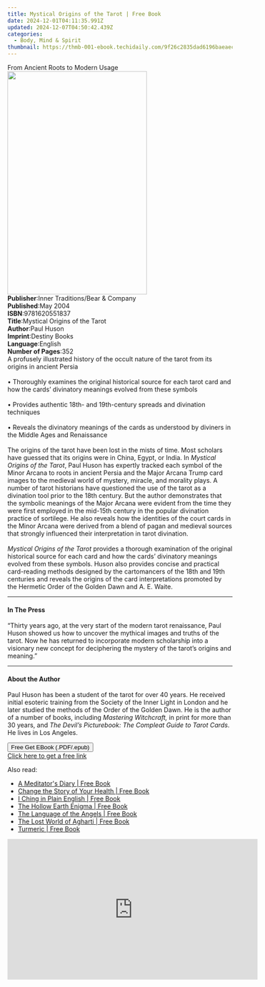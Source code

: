 ```yaml
---
title: Mystical Origins of the Tarot | Free Book
date: 2024-12-01T04:11:35.991Z
updated: 2024-12-07T04:50:42.439Z
categories:
  - Body, Mind & Spirit
thumbnail: https://thmb-001-ebook.techidaily.com/9f26c2835dad6196baeaec82c32905daa0d33c74801975ce251a75cd2ba6ccc3.jpg
---
```

<main id="book-container">
  <div class="flex flex-col">
    <div class="book-brief flex-1 py-6 px-4 sm:p-6 md:py-10 md:px-8">
      <!-- brief-->
      <div class="book-brief-main">From Ancient Roots to Modern Usage</div>
    </div>
    <div
      class="book-meta-info flex-1 grid gap-4 col-start-1 col-end-3 row-start-1 sm:mb-6 sm:grid-cols-4 lg:gap-6 lg:col-start-2 lg:row-end-6 lg:row-span-6 lg:mb-0"
    >
      <div
        class="book-meta-info-left place-content-center mt-4 p-4 text-sm leading-6 col-start-2 col-span-2 dark:text-slate-400"
      >
        <img
          class="w-full h-500 object-cover rounded-lg sm:h-255 sm:col-span-2 lg:col-span-full"
          src="https://img-001-ebook.techidaily.com/36cc236ddf977e4ecac2842dda164f9b829d67d42f1d2b3c938a8ecd547488ba.jpg"
          alt=""
          width="312"
          height="500"
        />
      </div>
      <div
        class="book-meta-info-right mt-2 col-start-1 row-start-2 col-span-3 self-center"
      >
        <!-- meta data  -->
        <div class="flex flex-col px-4 md:px-8">
          <div class="flex-1">
            <strong>Publisher</strong>:<span class="px-2"
              >Inner Traditions/Bear &amp; Company</span
            >
          </div>
          <div class="flex-1">
            <strong>Published</strong>:<span class="px-2">May 2004</span>
          </div>
          <div class="flex-1">
            <strong>ISBN</strong>:<span class="px-2">9781620551837</span>
          </div>
          <div class="flex-1">
            <strong>Title</strong>:<span class="px-2"
              >Mystical Origins of the Tarot</span
            >
          </div>
          <div class="flex-1">
            <strong>Author</strong>:<span class="px-2">Paul Huson</span>
          </div>
          <div class="flex-1">
            <strong>Imprint</strong>:<span class="px-2">Destiny Books</span>
          </div>
          <div class="flex-1">
            <strong>Language</strong>:<span class="px-2">English</span>
          </div>
          <div class="flex-1">
            <strong>Number of Pages</strong>:<span class="px-2">352</span>
          </div>
        </div>
      </div>
    </div>
    <div class="book-description flex-1 py-6 px-4 sm:p-6 md:py-10 md:px-8">
      <div class="book-description-main">
        <div accordion-content="" id="description">
          A profusely illustrated history of the occult nature of the tarot from
          its origins in ancient Persia<br /><br />• Thoroughly examines the
          original historical source for each tarot card and how the cards’
          divinatory meanings evolved from these symbols<br /><br />• Provides
          authentic 18th- and 19th-century spreads and divination techniques<br /><br />•
          Reveals the divinatory meanings of the cards as understood by diviners
          in the Middle Ages and Renaissance<br /><br />The origins of the tarot
          have been lost in the mists of time. Most scholars have guessed that
          its origins were in China, Egypt, or India. In
          <i>Mystical Origins of the Tarot</i>, Paul Huson has expertly tracked
          each symbol of the Minor Arcana to roots in ancient Persia and the
          Major Arcana Trump card images to the medieval world of mystery,
          miracle, and morality plays. A number of tarot historians have
          questioned the use of the tarot as a divination tool prior to the 18th
          century. But the author demonstrates that the symbolic meanings of the
          Major Arcana were evident from the time they were first employed in
          the mid-15th century in the popular divination practice of sortilege.
          He also reveals how the identities of the court cards in the Minor
          Arcana were derived from a blend of pagan and medieval sources that
          strongly influenced their interpretation in tarot divination.<br /><br /><i
            >Mystical Origins of the Tarot</i
          >
          provides a thorough examination of the original historical source for
          each card and how the cards’ divinatory meanings evolved from these
          symbols. Huson also provides concise and practical card-reading
          methods designed by the cartomancers of the 18th and 19th centuries
          and reveals the origins of the card interpretations promoted by the
          Hermetic Order of the Golden Dawn and A. E. Waite.
        </div>
        <div class="accordion-fader"></div>
      </div>
    </div>
    <div class="book-excerpts flex-1 py-6 px-4 sm:p-6 md:py-10 md:px-8">
      <!-- excerpts-->
      <div class="book-excerpts-main">
        <hr />
        <h4 class="placeholder placeholder-heading">
          <span>In The Press</span>
        </h4>
        <p>
          “Thirty years ago, at the very start of the modern tarot renaissance,
          Paul Huson showed us how to uncover the mythical images and truths of
          the tarot. Now he has returned to incorporate modern scholarship into
          a visionary new concept for deciphering the mystery of the tarot’s
          origins and meaning.”
        </p>
      </div>
    </div>
    <div class="book-about-author flex-1 py-6 px-4 sm:p-6 md:py-10 md:px-8">
      <!-- about author-->
      <div class="book-main-author-main">
        <hr />
        <h4 class="placeholder placeholder-heading">
          <span>About the Author</span>
        </h4>
        <p>
          Paul Huson has been a student of the tarot for over 40 years. He
          received initial esoteric training from the Society of the Inner Light
          in London and he later studied the methods of the Order of the Golden
          Dawn. He is the author of a number of books, including
          <i>Mastering Witchcraft,</i> in print for more than 30 years, and
          <i>The Devil’s Picturebook: The Compleat Guide to Tarot Cards</i>. He
          lives in Los Angeles.
        </p>
      </div>
    </div>
    <div class="book-free-get flex-1 py-6 px-4 sm:p-6 md:py-10 md:px-8">
      <button
        id="btn-free-get"
        class="bg-blue-500 hover:bg-blue-700 text-white font-bold py-2 px-4 rounded"
      >
        Free Get EBook (.PDF/.epub)
      </button>
      <div id="countdown-display" class="px-2 text-lg mt-2"></div>
      <a
        id="free-link"
        class="hidden bg-blue-500 hover:bg-blue-700 text-white font-bold py-2 px-4 rounded"
        href="https://www.ebooks.com/en-us/book/95782584/mystical-origins-of-the-tarot/paul-huson/"
        target="_blank"
        >Click here to get a free link</a
      >
    </div>
    <script>
      let countdownTime = 0;
      let countdownInterval = null;
      document
        .getElementById('btn-free-get')
        .addEventListener('click', startCountdown);
      function startCountdown() {
        countdownTime = new Date().getTime() + 60000 * 3;
        countdownInterval = setInterval(updateCountdown, 1000);
        document.getElementById('btn-free-get').disabled = true;
        document
          .getElementById('btn-free-get')
          .classList.add('bg-gray-500', 'cursor-not-allowed');
      }
      function updateCountdown() {
        let currentTime = new Date().getTime();
        let timeLeft = countdownTime - currentTime;
        let secondsLeft = Math.floor(timeLeft / 1000);
        document.getElementById('countdown-display').innerHTML =
          `Remaining time: ${secondsLeft} seconds.`;
        if (secondsLeft <= 0) {
          clearInterval(countdownInterval);
          document.getElementById('btn-free-get').classList.add('hidden');
          document.getElementById('free-link').classList.remove('hidden');
          document.getElementById('countdown-display').innerHTML = '';
        }
      }
    </script>
  </div>
</main>

<ins class="adsbygoogle"
      style="display:block"
      data-ad-client="ca-pub-7571918770474297"
      data-ad-slot="8358498916"
      data-ad-format="auto"
      data-full-width-responsive="true"></ins>
    

<span class="atpl-alsoreadstyle">Also read:</span>
<div><ul>
<li><a href="https://novels-ebooks.techidaily.com/209598684-9780285640726-a-meditators-diary/"><u>A Meditator's Diary | Free Book</u></a></li>
<li><a href="https://novels-ebooks.techidaily.com/209598779-9780285644014-change-the-story-of-your-health/"><u>Change the Story of Your Health | Free Book</u></a></li>
<li><a href="https://novels-ebooks.techidaily.com/209598664-9780285641310-i-ching-in-plain-english/"><u>I Ching in Plain English | Free Book</u></a></li>
<li><a href="https://novels-ebooks.techidaily.com/209598656-9780285642263-the-hollow-earth-enigma/"><u>The Hollow Earth Enigma | Free Book</u></a></li>
<li><a href="https://novels-ebooks.techidaily.com/209598817-9780285641211-the-language-of-the-angels/"><u>The Language of the Angels | Free Book</u></a></li>
<li><a href="https://novels-ebooks.techidaily.com/209598745-9780285639485-the-lost-world-of-agharti/"><u>The Lost World of Agharti | Free Book</u></a></li>
<li><a href="https://novels-ebooks.techidaily.com/209598722-9780285644045-turmeric/"><u>Turmeric | Free Book</u></a></li>
</ul></div>

<!-- affiliate ads begin -->
<iframe width="560" height="315" src="https://www.youtube.com/embed/fqBKCGAKHmA?si=OkoaI17nE5qNqTHj" title="YouTube video player" frameborder="0" allow="accelerometer; autoplay; clipboard-write; encrypted-media; gyroscope; picture-in-picture; web-share" referrerpolicy="strict-origin-when-cross-origin" allowfullscreen></iframe>
<!-- affiliate ads end -->


